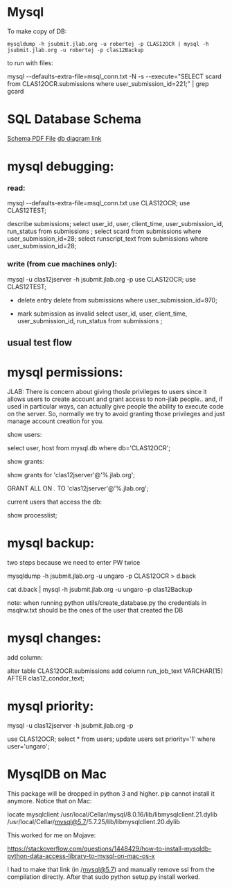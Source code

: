 # Mysql 

To make copy of DB:

`mysqldump -h jsubmit.jlab.org -u robertej -p CLAS12OCR | mysql -h jsubmit.jlab.org -u robertej -p clas12Backup`

to run with files:

mysql --defaults-extra-file=msql_conn.txt -N -s --execute="SELECT scard from CLAS12OCR.submissions where user_submission_id=221;" | grep gcard


# SQL Database Schema

[Schema PDF File](CLAS12_Simulations_DB.pdf)
[db diagram link](https://dbdiagram.io/d/5c9b829bf7c5bb70c72f6c34)


# mysql debugging:

### read:

mysql --defaults-extra-file=msql_conn.txt
use CLAS12OCR;
use CLAS12TEST;

describe submissions;
select user_id, user, client_time, user_submission_id, run_status from submissions ;
select scard from submissions where user_submission_id=28;
select runscript_text from submissions where user_submission_id=28;

### write (from cue machines only):

mysql -u clas12jserver -h jsubmit.jlab.org -p
use CLAS12OCR;
use CLAS12TEST;

- delete entry
 delete from submissions where user_submission_id=970;
 
 - mark submission as invalid
 select user_id, user, client_time, user_submission_id, run_status from submissions ;
 
 
 
 ## usual test flow
 
 # mysql permissions:

JLAB:
There is concern about giving thosle privileges to users since it allows users to create account and grant access to non-jlab people.. and, if used in particular ways, can actually give people the ability to execute code on the server. 
So, normally we try to avoid granting those privileges and just manage account creation for you. 

show users:

select user, host from mysql.db where db='CLAS12OCR';

show grants:

show grants for 'clas12jserver'@'%.jlab.org';

GRANT ALL ON *.* TO 'clas12jserver'@'%.jlab.org';

current users that access the db: 
 
 show processlist;



# mysql backup:

two steps because we need to enter PW twice

mysqldump -h jsubmit.jlab.org -u ungaro -p CLAS12OCR > d.back

cat d.back | mysql -h jsubmit.jlab.org -u ungaro -p clas12Backup

note: when running python utils/create_database.py the credentials in msqlrw.txt should be the ones of the user that created the DB



# mysql changes:

add column:

alter table CLAS12OCR.submissions add column run_job_text VARCHAR(15) AFTER clas12_condor_text;



# mysql priority:

mysql -u clas12jserver -h jsubmit.jlab.org -p

 use CLAS12OCR;
 select * from users;
 update users set priority='1' where user='ungaro';


# MysqlDB on Mac

This package will be dropped in python 3 and higher.
pip cannot install it anymore.
Notice that on Mac:

locate mysqlclient
/usr/local/Cellar/mysql/8.0.16/lib/libmysqlclient.21.dylib
/usr/local/Cellar/mysql@5.7/5.7.25/lib/libmysqlclient.20.dylib


This worked for me on Mojave: 

https://stackoverflow.com/questions/1448429/how-to-install-mysqldb-python-data-access-library-to-mysql-on-mac-os-x


I had to make that link (in /mysql@5.7) and manually remove ssl from the compilation directly. After that sudo python setup.py install worked.


